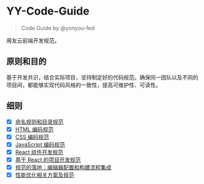 # YY-Code-Guide

> Code Guide by @yonyou-fed

用友云前端开发规范。

## 原则和目的

基于开发共识，结合实际项目，坚持制定好的代码规范。确保同一团队以及不同的项目间，都能够实现代码风格的一致性，提高可维护性、可读性。

## 细则

- [x] [命名规则和目录规范](./命名规则.md)
- [x] [HTML 编码规范](./HTML.md)
- [x] [CSS 编码规范](./CSS.md)
- [x] [JavaScript 编码规范](./JavaScript.md)
- [x] [React 组件开发规范](./React.md)
- [x] [基于 React 的项目开发规范](./React.md)
- [x] [规范的落地：编辑器配置和构建流程集成](./编辑器配置和相应构建检查.md)
- [x] [性能优化相关方案及规范](./性能优化相关方案及规范.md)
